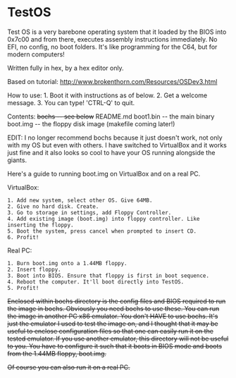 # TestOS
Test OS is a very barebone operating system that it loaded by the BIOS into 0x7c00 and from there, executes assembly instructions immediately. No EFI, no config, no boot folders. It's like programming for the C64, but for modern computers!

Written fully in hex, by a hex editor only.

Based on tutorial: http://www.brokenthorn.com/Resources/OSDev3.html

How to use:
	1. Boot it with instructions as of below.
	2. Get a welcome message.
	3. You can type! 'CTRL-Q' to quit.

Contents:
	~~bochs -- see below~~
	README.md
	boot1.bin -- the main binary
	boot.img -- the floppy disk image (makefile coming later!)

EDIT: I no longer recommend bochs because it just doesn't work, not only with my OS but even with others. I have switched to VirtualBox and it works just fine and it also looks so cool to have your OS running alongside the giants.

Here's a guide to running boot.img on VirtualBox and on a real PC.

VirtualBox:

	1. Add new system, select other OS. Give 64MB.
	2. Give no hard disk. Create.
	3. Go to storage in settings, add Floppy Controller.
	4. Add existing image (boot.img) into floppy controller. Like inserting the floppy.
	5. Boot the system, press cancel when prompted to insert CD.
	6. Profit!

Real PC:

	1. Burn boot.img onto a 1.44MB floppy.
	2. Insert floppy.
	3. Boot into BIOS. Ensure that floppy is first in boot sequence.
	4. Reboot the computer. It'll boot directly into TestOS.
	5. Profit!

~~Enclosed within bochs directory is the config files and BIOS required to run the image in bochs. Obviously you need bochs to use these. You can run the image in another PC x86 emulator. You don't HAVE to use bochs. It's just the emulator I used to test the image on, and I thought that it may be useful to enclose configuration files so that one can easily run it on the tested emulator. If you use another emulator, this directory will not be useful to you. You have to configure it such that it boots in BIOS mode and boots from the 1.44MB floppy, boot.img.~~

~~Of course you can also run it on a real PC.~~
